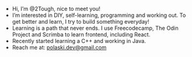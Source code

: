 - Hi, I’m @2Tough, nice to meet you!
- I’m interested in DIY, self-learning, programming and working out. To get better and learn, I try to build something everyday!
- Learning is a path that never ends. I use Freecodecamp, The Odin Project and Scrimba to learn frontend, including React. 
- Recently started learning a C++ and working in Java. 
- Reach me at: polaski.dev@gmail.com

<!---
2Tough/2Tough is a ✨ special ✨ repository because its `README.md` (this file) appears on your GitHub profile.
You can click the Preview link to take a look at your changes.
--->
